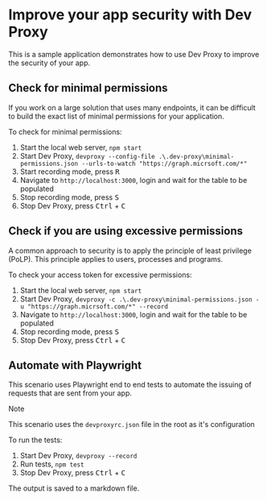 # Improve your app security with Dev Proxy

This is a sample application demonstrates how to use Dev Proxy to improve the security of your app.

## Check for minimal permissions

If you work on a large solution that uses many endpoints, it can be difficult to build the exact list of minimal permissions for your application.

To check for minimal permissions:

1. Start the local web server, `npm start`
1. Start Dev Proxy, `devproxy --config-file .\.dev-proxy\minimal-permissions.json --urls-to-watch "https://graph.micrsoft.com/*"`
1. Start recording mode, press <kbd>R</kdb>
1. Navigate to `http://localhost:3000`, login and wait for the table to be populated
1. Stop recording mode, press <kbd>S</kdb>
1. Stop Dev Proxy, press <kbd>Ctrl</kbd> + <kbd>C</kbd>

## Check if you are using excessive permissions

A common approach to security is to apply the principle of least privilege (PoLP). This principle applies to users, processes and programs.

To check your access token for excessive permissions:

1. Start the local web server, `npm start`
1. Start Dev Proxy, `devproxy -c .\.dev-proxy\minimal-permissions.json -u "https://graph.micrsoft.com/*" --record`
1. Navigate to `http://localhost:3000`, login and wait for the table to be populated
1. Stop recording mode, press <kbd>S</kdb>
1. Stop Dev Proxy, press <kbd>Ctrl</kbd> + <kbd>C</kbd>

## Automate with Playwright

This scenario uses Playwright end to end tests to automate the issuing of requests that are sent from your app.

> [!NOTE]
> This scenario uses the `devproxyrc.json` file in the root as it's configuration

To run the tests:

1. Start Dev Proxy, `devproxy --record`
1. Run tests, `npm test`
1. Stop Dev Proxy, press <kbd>Ctrl</kbd> + <kbd>C</kbd>

The output is saved to a markdown file.
